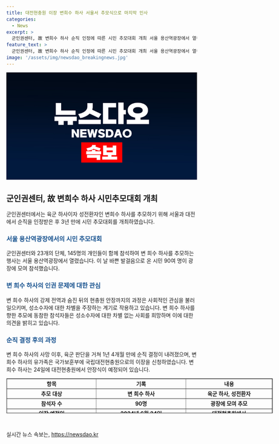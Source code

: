 ```yaml
---
title: 대전현충원 이장 변희수 하사 서울서 추모식으로 마지막 인사
categories:
  - News
excerpt: >
  군인권센터, 故 변희수 하사 순직 인정에 따른 시민 추모대회 개최 서울 용산역광장에서 열린 고 변희수 하사 순직 결정 및 대전현충원 안장식을 앞둔 추모대회에 90여명의 시민이 참석했다. 23개 단체와 145명의 개인이 추모위원으로 참여하여 성소수자에 대한 차별 철폐를 촉구했다. 변 하사 유족은 순직 인정 후 3년 만에 대전현충원 안장식을 앞두고 있다. 2020년 강제 전역 이후 숨진 변 하사의 현충원 안장식은 24일 대전현충원에서 엄숙하게 이뤄질 예정이다.
feature_text: >
  군인권센터, 故 변희수 하사 순직 인정에 따른 시민 추모대회 개최 서울 용산역광장에서 열린 고 변희수 하사 순직 결정 및 대전현충원 안장식을 앞둔 추모대회에 90여명의 시민이 참석했다. 23개 단체와 145명의 개인이 추모위원으로 참여하여 성소수자에 대한 차별 철폐를 촉구했다. 변 하사 유족은 순직 인정 후 3년 만에 대전현충원 안장식을 앞두고 있다. 2020년 강제 전역 이후 숨진 변 하사의 현충원 안장식은 24일 대전현충원에서 엄숙하게 이뤄질 예정이다.
image: '/assets/img/newsdao_breakingnews.jpg'
---
```


<p><img src="/assets/img/newsdao_breakingnews.jpg" alt="pcversion 속보" /></p>

<h2 data-ke-size="size26">군인권센터, 故 변희수 하사 시민추모대회 개최</h2>

<p data-ke-size="size16">군인권센터에서는 육군 하사이자 성전환자인 변희수 하사를 추모하기 위해 서울과 대전에서 순직을 인정받은 후 3년 만에 시민 추모대회를 개최하였습니다. </p>

<h3><b><span style="color: #1a5490;">서울 용산역광장에서의 시민 추모대회</span></b></h3>

<p data-ke-size="size16">군인권센터와 23개의 단체, 145명의 개인들이 함께 참석하여 변 희수 하사를 추모하는 행사는 서울 용산역광장에서 열렸습니다. 이 날 바쁜 발걸음으로 온 시민 90여 명이 광장에 모여 참석했습니다.</p>

<h3><b><span style="color: #1a5490;">변 희수 하사의 인권 문제에 대한 관심</span></b></h3>

<p data-ke-size="size16">변 희수 하사의 강제 전역과 숨진 뒤의 현충원 안장까지의 과정은 사회적인 관심을 불러일으키며, 성소수자에 대한 차별을 주장하는 계기로 작용하고 있습니다. 변 희수 하사를 향한 추모에 동참한 참석자들은 성소수자에 대한 차별 없는 사회를 희망하며 이에 대한 의견을 밝히고 있습니다.</p>

<h3><b><span style="color: #1a5490;">순직 결정 후의 과정</span></b></h3>

<p data-ke-size="size16">변 희수 하사의 사망 이후, 육군 판단을 거쳐 1년 4개월 만에 순직 결정이 내려졌으며, 변 희수 하사의 유가족은 국가보훈부에 국립대전현충원으로의 이장을 신청하였습니다. 변 희수 하사는 24일에 대전현충원에서 안장식이 예정되어 있습니다.</p>

<table style="width: 704px; height: 92px;" border="1">
<tbody>
<tr>
<td style="text-align: center; width: 233px; height: 17px;"><b>항목</b></td>
<td style="text-align: center; width: 233px; height: 17px;"><b>기록</b></td>
<td style="text-align: center; width: 224px; height: 17px;"><b>내용</b></td>
</tr>
<tr>
<td style="text-align: center; height: 17px;"><b>추모 대상</b></td>
<td style="text-align: center; height: 17px;"><b>변 희수 하사</b></td>
<td style="text-align: center; height: 17px;"><b>육군 하사, 성전환자</b></td>
</tr>
<tr>
<td style="text-align: center; height: 17px;"><b>참석자 수</b></td>
<td style="text-align: center; height: 17px;"><b>90명</b></td>
<td style="text-align: center; height: 17px;"><b>광장에 모여 추모</b></td>
</tr>
<tr>
<td style="text-align: center; height: 17px;"><b>이장 예정일</b></td>
<td style="text-align: center; height: 17px;"><b>2024년 6월 24일</b></td>
<td style="text-align: center; height: 17px;"><b>대전현충원에서</b></td>
</tr>
</tbody>
</table>

<p data-ke-size="size16">&nbsp;</p>
실시간 뉴스 속보는, <a href="https://newsdao.kr" rel="dofollow">https://newsdao.kr</a>


